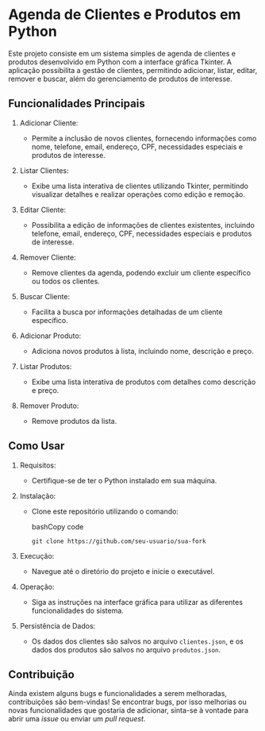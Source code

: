 Agenda de Clientes e Produtos em Python
=======================================

Este projeto consiste em um sistema simples de agenda de clientes e produtos desenvolvido em Python com a interface gráfica Tkinter. A aplicação possibilita a gestão de clientes, permitindo adicionar, listar, editar, remover e buscar, além do gerenciamento de produtos de interesse.


Funcionalidades Principais
--------------------------

1.  Adicionar Cliente:

    -   Permite a inclusão de novos clientes, fornecendo informações como nome, telefone, email, endereço, CPF, necessidades especiais e produtos de interesse.
2.  Listar Clientes:

    -   Exibe uma lista interativa de clientes utilizando Tkinter, permitindo visualizar detalhes e realizar operações como edição e remoção.
3.  Editar Cliente:

    -   Possibilita a edição de informações de clientes existentes, incluindo telefone, email, endereço, CPF, necessidades especiais e produtos de interesse.
4.  Remover Cliente:

    -   Remove clientes da agenda, podendo excluir um cliente específico ou todos os clientes.
5.  Buscar Cliente:

    -   Facilita a busca por informações detalhadas de um cliente específico.
6.  Adicionar Produto:

    -   Adiciona novos produtos à lista, incluindo nome, descrição e preço.
7.  Listar Produtos:

    -   Exibe uma lista interativa de produtos com detalhes como descrição e preço.
8.  Remover Produto:

    -   Remove produtos da lista.

Como Usar
---------

1.  Requisitos:

    -   Certifique-se de ter o Python instalado em sua máquina.
2.  Instalação:

    -   Clone este repositório utilizando o comando:

        bashCopy code

        `git clone https://github.com/seu-usuario/sua-fork`

3.  Execução:

    -   Navegue até o diretório do projeto e inicie o executável.

    

4.  Operação:

    -   Siga as instruções na interface gráfica para utilizar as diferentes funcionalidades do sistema.
5.  Persistência de Dados:

    -   Os dados dos clientes são salvos no arquivo `clientes.json`, e os dados dos produtos são salvos no arquivo `produtos.json`.

Contribuição
------------

Ainda existem alguns bugs e funcionalidades a serem melhoradas, contribuições são bem-vindas! Se encontrar bugs, por isso melhorias ou novas funcionalidades que gostaria de adicionar, sinta-se à vontade para abrir uma *issue* ou enviar um *pull request*.
